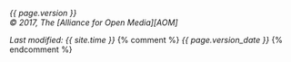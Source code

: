 
_{{ page.version }}_  
_&copy; 2017, The [Alliance for Open Media][AOM]_

_Last modified: {{ site.time }}_
{% comment %}
_{{ page.version_date }}_
{% endcomment %}
